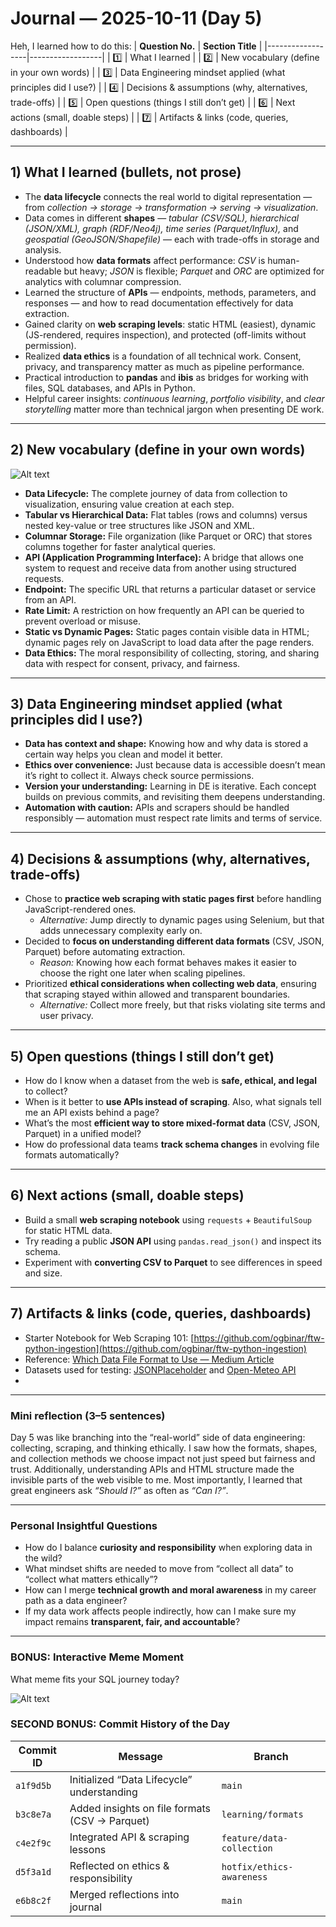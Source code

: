# Journal — 2025-10-11 (Day 5)

Heh, I learned how to do this:
| **Question No.** | **Section Title** |
|------------------|------------------|
| 1️⃣ | What I learned |
| 2️⃣ | New vocabulary (define in your own words) |
| 3️⃣ | Data Engineering mindset applied (what principles did I use?) |
| 4️⃣ | Decisions & assumptions (why, alternatives, trade-offs) |
| 5️⃣ | Open questions (things I still don’t get) |
| 6️⃣ | Next actions (small, doable steps) |
| 7️⃣ | Artifacts & links (code, queries, dashboards) |

---

## 1) What I learned (bullets, not prose)
- The **data lifecycle** connects the real world to digital representation — from *collection → storage → transformation → serving → visualization*.  
- Data comes in different **shapes** — *tabular (CSV/SQL), hierarchical (JSON/XML), graph (RDF/Neo4j), time series (Parquet/Influx),* and *geospatial (GeoJSON/Shapefile)* — each with trade-offs in storage and analysis.  
- Understood how **data formats** affect performance: *CSV* is human-readable but heavy; *JSON* is flexible; *Parquet* and *ORC* are optimized for analytics with columnar compression.  
- Learned the structure of **APIs** — endpoints, methods, parameters, and responses — and how to read documentation effectively for data extraction.  
- Gained clarity on **web scraping levels**: static HTML (easiest), dynamic (JS-rendered, requires inspection), and protected (off-limits without permission).  
- Realized **data ethics** is a foundation of all technical work. Consent, privacy, and transparency matter as much as pipeline performance.  
- Practical introduction to **pandas** and **ibis** as bridges for working with files, SQL databases, and APIs in Python.  
- Helpful career insights: *continuous learning*, *portfolio visibility*, and *clear storytelling* matter more than technical jargon when presenting DE work.  

---

## 2) New vocabulary (define in your own words)

![Alt text](../assets/git_branches_learning.png "Git Branches of Learning")

- **Data Lifecycle:** The complete journey of data from collection to visualization, ensuring value creation at each step.  
- **Tabular vs Hierarchical Data:** Flat tables (rows and columns) versus nested key-value or tree structures like JSON and XML. 
- **Columnar Storage:** File organization (like Parquet or ORC) that stores columns together for faster analytical queries.  
- **API (Application Programming Interface):** A bridge that allows one system to request and receive data from another using structured requests.  
- **Endpoint:** The specific URL that returns a particular dataset or service from an API.  
- **Rate Limit:** A restriction on how frequently an API can be queried to prevent overload or misuse.  
- **Static vs Dynamic Pages:** Static pages contain visible data in HTML; dynamic pages rely on JavaScript to load data after the page renders.  
- **Data Ethics:** The moral responsibility of collecting, storing, and sharing data with respect for consent, privacy, and fairness.  

---

## 3) Data Engineering mindset applied (what principles did I use?)
- **Data has context and shape:** Knowing how and why data is stored a certain way helps you clean and model it better.  
- **Ethics over convenience:** Just because data is accessible doesn’t mean it’s right to collect it. Always check source permissions.  
- **Version your understanding:** Learning in DE is iterative. Each concept builds on previous commits, and revisiting them deepens understanding.  
- **Automation with caution:** APIs and scrapers should be handled responsibly — automation must respect rate limits and terms of service.   

---

## 4) Decisions & assumptions (why, alternatives, trade-offs)
- Chose to **practice web scraping with static pages first** before handling JavaScript-rendered ones.  
  - *Alternative:* Jump directly to dynamic pages using Selenium, but that adds unnecessary complexity early on.  
- Decided to **focus on understanding different data formats** (CSV, JSON, Parquet) before automating extraction.  
  - *Reason:* Knowing how each format behaves makes it easier to choose the right one later when scaling pipelines.  
- Prioritized **ethical considerations when collecting web data**, ensuring that scraping stayed within allowed and transparent boundaries.  
  - *Alternative:* Collect more freely, but that risks violating site terms and user privacy.
    
---

## 5) Open questions (things I still don’t get)
- How do I know when a dataset from the web is **safe, ethical, and legal** to collect?  
- When is it better to **use APIs instead of scraping**. Also, what signals tell me an API exists behind a page?  
- What’s the most **efficient way to store mixed-format data** (CSV, JSON, Parquet) in a unified model?  
- How do professional data teams **track schema changes** in evolving file formats automatically?  

---

## 6) Next actions (small, doable steps)
- Build a small **web scraping notebook** using `requests` + `BeautifulSoup` for static HTML data.  
- Try reading a public **JSON API** using `pandas.read_json()` and inspect its schema. 
- Experiment with **converting CSV to Parquet** to see differences in speed and size.  

---

## 7) Artifacts & links (code, queries, dashboards)
- Starter Notebook for Web Scraping 101: [https://github.com/ogbinar/ftw-python-ingestion](https://github.com/ogbinar/ftw-python-ingestion)  
- Reference: [Which Data File Format to Use — Medium Article](https://medium.com/@aiiaor/which-data-file-format-to-use-csv-json-parquet-avro-orc-e7a9acaaa7df)  
- Datasets used for testing: [JSONPlaceholder](https://jsonplaceholder.typicode.com) and [Open-Meteo API](https://api.open-meteo.com)
- 
---

### Mini reflection (3–5 sentences)
Day 5 was like branching into the “real-world” side of data engineering: collecting, scraping, and thinking ethically. I saw how the formats, shapes, and collection methods we choose impact not just speed but fairness and trust. Additionally, understanding APIs and HTML structure made the invisible parts of the web visible to me. Most importantly, I learned that great engineers ask *“Should I?”* as often as *“Can I?”*.  

---

### Personal Insightful Questions
- How do I balance **curiosity and responsibility** when exploring data in the wild?  
- What mindset shifts are needed to move from “collect all data” to “collect what matters ethically”?  
- How can I merge **technical growth and moral awareness** in my career path as a data engineer?  
- If my data work affects people indirectly, how can I make sure my impact remains **transparent, fair, and accountable**?  

---

### BONUS: Interactive Meme Moment
What meme fits your SQL journey today?

![Alt text](../assets/git_branches_learning.png "Git Branches of Learning")


### SECOND BONUS: Commit History of the Day
| **Commit ID** | **Message** | **Branch** |
|----------------|--------------|-------------|
| `a1f9d5b` | Initialized “Data Lifecycle” understanding | `main` |
| `b3c8e7a` | Added insights on file formats (CSV → Parquet) | `learning/formats` |
| `c4e2f9c` | Integrated API & scraping lessons | `feature/data-collection` |
| `d5f3a1d` | Reflected on ethics & responsibility | `hotfix/ethics-awareness` |
| `e6b8c2f` | Merged reflections into journal | `main` |


